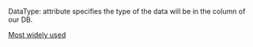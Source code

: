 DataType: attribute specifies the type of the data will be in the column of our DB.

[Most widely used](https://youtu.be/cnzka7kF5Zk?si=c0hocOf0rUyUh953&t=3147)
